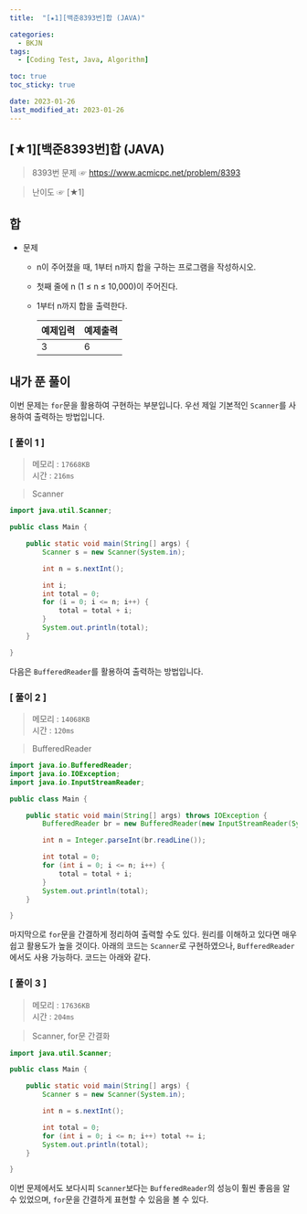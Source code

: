 ```yaml
---
title:  "[★1][백준8393번]합 (JAVA)" 

categories:
  - BKJN
tags:
  - [Coding Test, Java, Algorithm]

toc: true
toc_sticky: true

date: 2023-01-26
last_modified_at: 2023-01-26
---
```

[★1][백준8393번]합 (JAVA)
----
> 8393번 문제 ☞ <https://www.acmicpc.net/problem/8393>  

> 난이도 ☞ [★1]
  
## 합
  
- 문제
  - n이 주어졌을 때, 1부터 n까지 합을 구하는 프로그램을 작성하시오.  
  - 첫째 줄에 n (1 ≤ n ≤ 10,000)이 주어진다.
  - 1부터 n까지 합을 출력한다.
  
	|예제입력|예제출력|
	|:--|:--|
	|3|6|
  
## 내가 푼 풀이
  
이번 문제는 `for`문을 활용하여 구현하는 부분입니다. 우선 제일 기본적인 `Scanner`를 사용하여 출력하는 방법입니다.
### [ 풀이 1 ]  
>메모리 : `17668KB`  
>시간 : `216ms`  

> Scanner
  
```java
import java.util.Scanner;

public class Main {

	public static void main(String[] args) {
		Scanner s = new Scanner(System.in);

		int n = s.nextInt();

		int i;
		int total = 0;
		for (i = 0; i <= n; i++) {
			total = total + i;
		}
		System.out.println(total);
	}

}
```
다음은 `BufferedReader`를 활용하여 출력하는 방법입니다.  
### [ 풀이 2 ]  
>메모리 : `14068KB`  
>시간 : `120ms`  
  
>BufferedReader
  
```java
import java.io.BufferedReader;
import java.io.IOException;
import java.io.InputStreamReader;

public class Main {

	public static void main(String[] args) throws IOException {
		BufferedReader br = new BufferedReader(new InputStreamReader(System.in));

		int n = Integer.parseInt(br.readLine());

		int total = 0;
		for (int i = 0; i <= n; i++) {
			total = total + i;
		}
		System.out.println(total);
	}

}
```
마지막으로 `for`문을 간결하게 정리하여 출력할 수도 있다. 원리를 이해하고 있다면 매우 쉽고 활용도가 높을 것이다. 아래의 코드는 `Scanner`로 구현하였으나, `BufferedReader`에서도 사용 가능하다. 코드는 아래와 같다.
### [ 풀이 3 ]  
>메모리 : `17636KB`  
>시간 : `204ms`  
  
>Scanner, for문 간결화
```java
import java.util.Scanner;

public class Main {

	public static void main(String[] args) {
		Scanner s = new Scanner(System.in);

		int n = s.nextInt();

		int total = 0;
		for (int i = 0; i <= n; i++) total += i;
		System.out.println(total);
	}

}
```
이번 문제에서도 보다시피 `Scanner`보다는 `BufferedReader`의 성능이 훨씬 좋음을 알 수 있었으며, `for`문을 간결하게 표현할 수 있음을 볼 수 있다.
